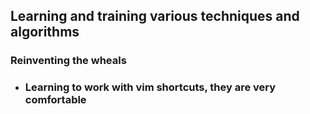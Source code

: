 ## Learning and training various techniques and algorithms

### Reinventing the wheals

* ### Learning to work with vim shortcuts, they are very comfortable